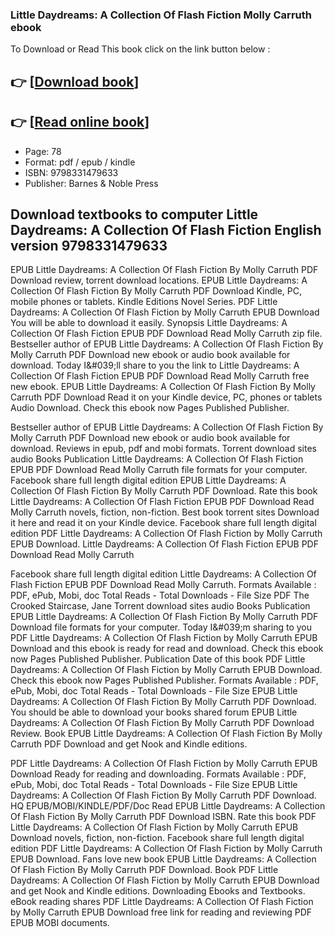 ### Little Daydreams: A Collection Of Flash Fiction Molly Carruth ebook

To Download or Read This book click on the link button below :

## 👉  [**[Download book](http://ebooksharez.info/download.php?group=book&from=github.com&id=720897&lnk=1081 "Download book")**]

## 👉  [**[Read online book](http://ebooksharez.info/download.php?group=book&from=github.com&id=720897&lnk=1081 "Read online book")**]


* Page: 78
* Format: pdf / epub / kindle
* ISBN: 9798331479633
* Publisher: Barnes &amp; Noble Press



## Download textbooks to computer Little Daydreams: A Collection Of Flash Fiction English version 9798331479633


EPUB Little Daydreams: A Collection Of Flash Fiction By Molly Carruth PDF Download review, torrent download locations. EPUB Little Daydreams: A Collection Of Flash Fiction By Molly Carruth PDF Download Kindle, PC, mobile phones or tablets. Kindle Editions Novel Series. PDF Little Daydreams: A Collection Of Flash Fiction by Molly Carruth EPUB Download You will be able to download it easily. Synopsis Little Daydreams: A Collection Of Flash Fiction EPUB PDF Download Read Molly Carruth zip file. Bestseller author of EPUB Little Daydreams: A Collection Of Flash Fiction By Molly Carruth PDF Download new ebook or audio book available for download. Today I&amp;#039;ll share to you the link to Little Daydreams: A Collection Of Flash Fiction EPUB PDF Download Read Molly Carruth free new ebook. EPUB Little Daydreams: A Collection Of Flash Fiction By Molly Carruth PDF Download Read it on your Kindle device, PC, phones or tablets Audio Download. Check this ebook now Pages Published Publisher.

Bestseller author of EPUB Little Daydreams: A Collection Of Flash Fiction By Molly Carruth PDF Download new ebook or audio book available for download. Reviews in epub, pdf and mobi formats. Torrent download sites audio Books Publication Little Daydreams: A Collection Of Flash Fiction EPUB PDF Download Read Molly Carruth file formats for your computer. Facebook share full length digital edition EPUB Little Daydreams: A Collection Of Flash Fiction By Molly Carruth PDF Download. Rate this book Little Daydreams: A Collection Of Flash Fiction EPUB PDF Download Read Molly Carruth novels, fiction, non-fiction. Best book torrent sites Download it here and read it on your Kindle device. Facebook share full length digital edition PDF Little Daydreams: A Collection Of Flash Fiction by Molly Carruth EPUB Download. Little Daydreams: A Collection Of Flash Fiction EPUB PDF Download Read Molly Carruth

Facebook share full length digital edition Little Daydreams: A Collection Of Flash Fiction EPUB PDF Download Read Molly Carruth. Formats Available : PDF, ePub, Mobi, doc Total Reads - Total Downloads - File Size PDF The Crooked Staircase, Jane Torrent download sites audio Books Publication EPUB Little Daydreams: A Collection Of Flash Fiction By Molly Carruth PDF Download file formats for your computer. Today I&amp;#039;m sharing to you PDF Little Daydreams: A Collection Of Flash Fiction by Molly Carruth EPUB Download and this ebook is ready for read and download. Check this ebook now Pages Published Publisher. Publication Date of this book PDF Little Daydreams: A Collection Of Flash Fiction by Molly Carruth EPUB Download. Check this ebook now Pages Published Publisher. Formats Available : PDF, ePub, Mobi, doc Total Reads - Total Downloads - File Size EPUB Little Daydreams: A Collection Of Flash Fiction By Molly Carruth PDF Download. You should be able to download your books shared forum EPUB Little Daydreams: A Collection Of Flash Fiction By Molly Carruth PDF Download Review. Book EPUB Little Daydreams: A Collection Of Flash Fiction By Molly Carruth PDF Download and get Nook and Kindle editions.

PDF Little Daydreams: A Collection Of Flash Fiction by Molly Carruth EPUB Download Ready for reading and downloading. Formats Available : PDF, ePub, Mobi, doc Total Reads - Total Downloads - File Size EPUB Little Daydreams: A Collection Of Flash Fiction By Molly Carruth PDF Download. HQ EPUB/MOBI/KINDLE/PDF/Doc Read EPUB Little Daydreams: A Collection Of Flash Fiction By Molly Carruth PDF Download ISBN. Rate this book PDF Little Daydreams: A Collection Of Flash Fiction by Molly Carruth EPUB Download novels, fiction, non-fiction. Facebook share full length digital edition PDF Little Daydreams: A Collection Of Flash Fiction by Molly Carruth EPUB Download. Fans love new book EPUB Little Daydreams: A Collection Of Flash Fiction By Molly Carruth PDF Download. Book PDF Little Daydreams: A Collection Of Flash Fiction by Molly Carruth EPUB Download and get Nook and Kindle editions. Downloading Ebooks and Textbooks. eBook reading shares PDF Little Daydreams: A Collection Of Flash Fiction by Molly Carruth EPUB Download free link for reading and reviewing PDF EPUB MOBI documents.





